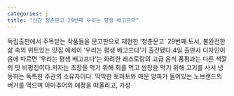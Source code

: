 ```yaml
---
categories: j
title: "신간 청춘문고 29번째 우리는 평생 배고프다"
---
```

독립출판에서 주목받는 작품들을 문고판으로 재현한 &lsquo;청춘문고&rsquo; 29번째 도서, 불완전한 삶 속의 위트있는 맛집 에세이 &lsquo;우리는 평생 배고프다&rsquo;가 출간됐다.4일 출판사 디자인이음에 따르면 &lsquo;우리는 평생 배고프다&rsquo;는 화려한 레스토랑의 고급 음식 품평과는 다른 색깔의 맛 비평집이다.저자는 초장을 먹기 위해 회를 먹고 쌈장을 먹기 위해 고기를 사서 냉동하는 독특한 주관의 소유자이다. 딱딱한 토마토와 매운 양파가 들어있는 노브랜드의 버거를 먹으며 아마추어의 애정을 떠올리고, 가성